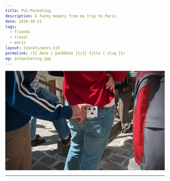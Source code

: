 ```yaml
---
title: Put-Pocketing
description: A funny memory from my trip to Paris.
date: 2010-10-21
tags: 
  - friends
  - travel
  - paris
layout: layouts/post.njk
permalink: /{{ date | pathDate }}/{{ title | slug }}/
og: putpocketing.jpg
---
```


![sticking a playing card into someone’s back pocket](/img/putpocketing.jpg)

---
